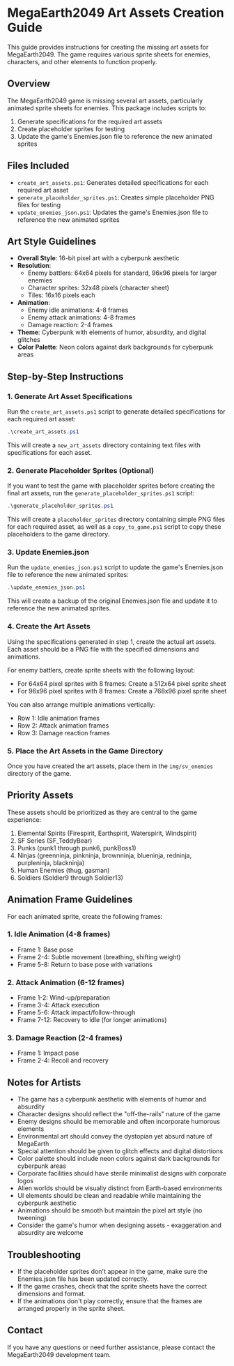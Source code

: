 # MegaEarth2049 Art Assets Creation Guide

This guide provides instructions for creating the missing art assets for MegaEarth2049. The game requires various sprite sheets for enemies, characters, and other elements to function properly.

## Overview

The MegaEarth2049 game is missing several art assets, particularly animated sprite sheets for enemies. This package includes scripts to:

1. Generate specifications for the required art assets
2. Create placeholder sprites for testing
3. Update the game's Enemies.json file to reference the new animated sprites

## Files Included

- `create_art_assets.ps1`: Generates detailed specifications for each required art asset
- `generate_placeholder_sprites.ps1`: Creates simple placeholder PNG files for testing
- `update_enemies_json.ps1`: Updates the game's Enemies.json file to reference the new animated sprites

## Art Style Guidelines

- **Overall Style**: 16-bit pixel art with a cyberpunk aesthetic
- **Resolution**: 
  - Enemy battlers: 64x64 pixels for standard, 96x96 pixels for larger enemies
  - Character sprites: 32x48 pixels (character sheet)
  - Tiles: 16x16 pixels each
- **Animation**: 
  - Enemy idle animations: 4-8 frames
  - Enemy attack animations: 4-8 frames
  - Damage reaction: 2-4 frames
- **Theme**: Cyberpunk with elements of humor, absurdity, and digital glitches
- **Color Palette**: Neon colors against dark backgrounds for cyberpunk areas

## Step-by-Step Instructions

### 1. Generate Art Asset Specifications

Run the `create_art_assets.ps1` script to generate detailed specifications for each required art asset:

```powershell
.\create_art_assets.ps1
```

This will create a `new_art_assets` directory containing text files with specifications for each asset.

### 2. Generate Placeholder Sprites (Optional)

If you want to test the game with placeholder sprites before creating the final art assets, run the `generate_placeholder_sprites.ps1` script:

```powershell
.\generate_placeholder_sprites.ps1
```

This will create a `placeholder_sprites` directory containing simple PNG files for each required asset, as well as a `copy_to_game.ps1` script to copy these placeholders to the game directory.

### 3. Update Enemies.json

Run the `update_enemies_json.ps1` script to update the game's Enemies.json file to reference the new animated sprites:

```powershell
.\update_enemies_json.ps1
```

This will create a backup of the original Enemies.json file and update it to reference the new animated sprites.

### 4. Create the Art Assets

Using the specifications generated in step 1, create the actual art assets. Each asset should be a PNG file with the specified dimensions and animations.

For enemy battlers, create sprite sheets with the following layout:
- For 64x64 pixel sprites with 8 frames: Create a 512x64 pixel sprite sheet
- For 96x96 pixel sprites with 8 frames: Create a 768x96 pixel sprite sheet

You can also arrange multiple animations vertically:
- Row 1: Idle animation frames
- Row 2: Attack animation frames
- Row 3: Damage reaction frames

### 5. Place the Art Assets in the Game Directory

Once you have created the art assets, place them in the `img/sv_enemies` directory of the game.

## Priority Assets

These assets should be prioritized as they are central to the game experience:

1. Elemental Spirits (Firespirit, Earthspirit, Waterspirit, Windspirit)
2. SF Series (SF_TeddyBear)
3. Punks (punk1 through punk6, punkBoss1)
4. Ninjas (greenninja, pinkninja, brownninja, blueninja, redninja, purpleninja, blackninja)
5. Human Enemies (thug, gasman)
6. Soldiers (Soldier9 through Soldier13)

## Animation Frame Guidelines

For each animated sprite, create the following frames:

### 1. Idle Animation (4-8 frames)
- Frame 1: Base pose
- Frame 2-4: Subtle movement (breathing, shifting weight)
- Frame 5-8: Return to base pose with variations

### 2. Attack Animation (6-12 frames)
- Frame 1-2: Wind-up/preparation
- Frame 3-4: Attack execution
- Frame 5-6: Attack impact/follow-through
- Frame 7-12: Recovery to idle (for longer animations)

### 3. Damage Reaction (2-4 frames)
- Frame 1: Impact pose
- Frame 2-4: Recoil and recovery

## Notes for Artists

- The game has a cyberpunk aesthetic with elements of humor and absurdity
- Character designs should reflect the "off-the-rails" nature of the game
- Enemy designs should be memorable and often incorporate humorous elements
- Environmental art should convey the dystopian yet absurd nature of MegaEarth
- Special attention should be given to glitch effects and digital distortions
- Color palette should include neon colors against dark backgrounds for cyberpunk areas
- Corporate facilities should have sterile minimalist designs with corporate logos
- Alien worlds should be visually distinct from Earth-based environments
- UI elements should be clean and readable while maintaining the cyberpunk aesthetic
- Animations should be smooth but maintain the pixel art style (no tweening)
- Consider the game's humor when designing assets - exaggeration and absurdity are welcome

## Troubleshooting

- If the placeholder sprites don't appear in the game, make sure the Enemies.json file has been updated correctly.
- If the game crashes, check that the sprite sheets have the correct dimensions and format.
- If the animations don't play correctly, ensure that the frames are arranged properly in the sprite sheet.

## Contact

If you have any questions or need further assistance, please contact the MegaEarth2049 development team.
